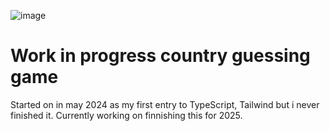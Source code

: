 ![image](https://github.com/user-attachments/assets/548995ea-3d74-4ed8-b071-c1a29e058e5c)


# Work in progress country guessing game 
Started on in may 2024 as my first entry to TypeScript, Tailwind but i never finished it. Currently working on finnishing this for 2025. 
